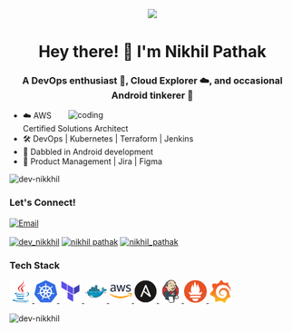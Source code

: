 <p align="center"><img src="https://github.com/user-attachments/assets/abec1374-c43f-4153-9309-e2f4efff5aef"></p>
<h1 align="center">Hey there! 👋 I'm Nikhil Pathak</h1>
<h3 align="center">A DevOps enthusiast 🚀, Cloud Explorer ☁️, and occasional Android tinkerer 📱</h3>

<img align="right" alt="coding" width="400" src="https://github.com/user-attachments/assets/8e04691e-6681-482a-bd59-3b6f50776827">

- ☁️ AWS Certified Solutions Architect
- 🛠️ DevOps | Kubernetes | Terraform | Jenkins
- 📱 Dabbled in Android development
- 🎨 Product Management | Jira | Figma

<p align="left"> <img src="https://komarev.com/ghpvc/?username=dev-nikkhil&label=Profile%20views&color=0e75b6&style=flat" alt="dev-nikkhil" /> </p>

<h3 align="left">Let's Connect!</h3>
<p align="left">
<a href="mailto:mnnikhil03@gmail.com">
  <img align="center" src="https://img.shields.io/badge/Email-D14836?style=for-the-badge&logo=gmail&logoColor=white" alt="Email" />
</a>

<a href="https://twitter.com/dev_nikkhil" target="blank"><img align="center" src="https://raw.githubusercontent.com/rahuldkjain/github-profile-readme-generator/master/src/images/icons/Social/twitter.svg" alt="dev_nikkhil" height="30" width="40" /></a>
<a href="https://www.linkedin.com/in/nikhil-pathak18/" target="blank"><img align="center" src="https://raw.githubusercontent.com/rahuldkjain/github-profile-readme-generator/master/src/images/icons/Social/linked-in-alt.svg" alt="nikhil pathak" height="30" width="40" /></a>
<a href="https://leetcode.com/nikhil_pathak" target="blank"><img align="center" src="https://raw.githubusercontent.com/rahuldkjain/github-profile-readme-generator/master/src/images/icons/Social/leet-code.svg" alt="nikhil_pathak" height="30" width="40" /></a>
</p>

<h3 align="left">Tech Stack</h3>
<p align="left"> 
  <a href="https://www.java.com" target="_blank" rel="noreferrer"> <img src="https://raw.githubusercontent.com/devicons/devicon/master/icons/java/java-original.svg" alt="java" width="40" height="40"/> </a> 
  <a href="https://kubernetes.io/" target="_blank" rel="noreferrer"> <img src="https://raw.githubusercontent.com/devicons/devicon/master/icons/kubernetes/kubernetes-plain.svg" alt="kubernetes" width="40" height="40"/> </a> 
  <a href="https://www.terraform.io/" target="_blank" rel="noreferrer"> <img src="https://raw.githubusercontent.com/devicons/devicon/master/icons/terraform/terraform-original.svg" alt="terraform" width="40" height="40"/> </a> 
  <a href="https://www.docker.com/" target="_blank" rel="noreferrer"> <img src="https://raw.githubusercontent.com/devicons/devicon/master/icons/docker/docker-original.svg" alt="docker" width="40" height="40"/> </a> 
  <a href="https://aws.amazon.com/" target="_blank" rel="noreferrer"> 
  <img src="https://raw.githubusercontent.com/devicons/devicon/master/icons/amazonwebservices/amazonwebservices-original-wordmark.svg" alt="aws" width="40" height="40"/> 
</a>
  <a href="https://www.ansible.com/" target="_blank" rel="noreferrer"> 
  <img src="https://raw.githubusercontent.com/devicons/devicon/master/icons/ansible/ansible-original.svg" alt="ansible" width="40" height="40"/> 
</a>
  <a href="https://www.jenkins.io/" target="_blank" rel="noreferrer"> 
  <img src="https://raw.githubusercontent.com/devicons/devicon/master/icons/jenkins/jenkins-original.svg" alt="jenkins" width="40" height="40"/> 
</a>
  <a href="https://prometheus.io/" target="_blank" rel="noreferrer"> 
  <img src="https://raw.githubusercontent.com/devicons/devicon/master/icons/prometheus/prometheus-original.svg" alt="prometheus" width="40" height="40"/> 
</a>
  <a href="https://grafana.com/" target="_blank" rel="noreferrer"> 
  <img src="https://raw.githubusercontent.com/devicons/devicon/master/icons/grafana/grafana-original.svg" alt="grafana" width="40" height="40"/> 
</a>
</p>

<p><img align="center" src="https://github-readme-stats.vercel.app/api/top-langs?username=dev-nikkhil&show_icons=true&locale=en&layout=compact" alt="dev-nikkhil" /></p>
